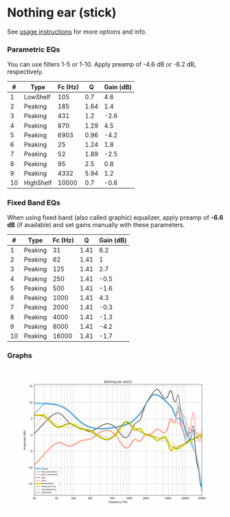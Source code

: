 # Nothing ear (stick)
See [usage instructions](https://github.com/jaakkopasanen/AutoEq#usage) for more options and info.

### Parametric EQs
You can use filters 1-5 or 1-10. Apply preamp of -4.6 dB or -6.2 dB, respectively.

|   # | Type      |   Fc (Hz) |    Q |   Gain (dB) |
|-----|-----------|-----------|------|-------------|
|   1 | LowShelf  |       105 | 0.7  |         4.6 |
|   2 | Peaking   |       185 | 1.64 |         1.4 |
|   3 | Peaking   |       431 | 1.2  |        -2.6 |
|   4 | Peaking   |       870 | 1.29 |         4.5 |
|   5 | Peaking   |      6903 | 0.96 |        -4.2 |
|   6 | Peaking   |        25 | 1.24 |         1.8 |
|   7 | Peaking   |        52 | 1.89 |        -2.5 |
|   8 | Peaking   |        95 | 2.5  |         0.8 |
|   9 | Peaking   |      4332 | 5.94 |         1.2 |
|  10 | HighShelf |     10000 | 0.7  |        -0.6 |

### Fixed Band EQs
When using fixed band (also called graphic) equalizer, apply preamp of **-6.6 dB** (if available) and set gains manually with these parameters.

|   # | Type    |   Fc (Hz) |    Q |   Gain (dB) |
|-----|---------|-----------|------|-------------|
|   1 | Peaking |        31 | 1.41 |         6.2 |
|   2 | Peaking |        62 | 1.41 |         1   |
|   3 | Peaking |       125 | 1.41 |         2.7 |
|   4 | Peaking |       250 | 1.41 |        -0.5 |
|   5 | Peaking |       500 | 1.41 |        -1.6 |
|   6 | Peaking |      1000 | 1.41 |         4.3 |
|   7 | Peaking |      2000 | 1.41 |        -0.3 |
|   8 | Peaking |      4000 | 1.41 |        -1.3 |
|   9 | Peaking |      8000 | 1.41 |        -4.2 |
|  10 | Peaking |     16000 | 1.41 |        -1.7 |

### Graphs
![](./Nothing%20ear%20(stick).png)
